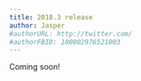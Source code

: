 ```yaml
---
title: 2018.3 release
author: Jasper
#authorURL: http://twitter.com/
#authorFBID: 100002976521003
---
```


Coming soon!